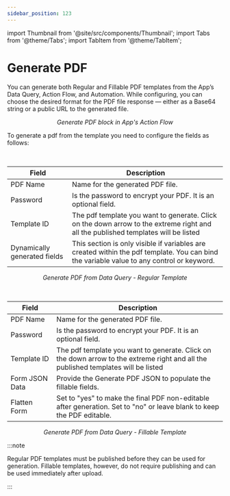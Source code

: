 ```yaml
---
sidebar_position: 123
---
```


import Thumbnail from '@site/src/components/Thumbnail';
import Tabs from '@theme/Tabs';
import TabItem from '@theme/TabItem';

# Generate PDF

You can generate both Regular and Fillable PDF templates from the App’s Data Query, Action Flow, and Automation. While configuring, you can choose the desired format for the PDF file response — either as a Base64 string or a public URL to the generated file.

<figure>
  <Thumbnail src="/img/pdf_creator/generate-pdf/generate-pdf-action-from-actionflow.png" alt="Generate PDF block in App's Action Flow"/>
  <figcaption align = "center"><i>Generate PDF block in App's Action Flow</i></figcaption>
</figure>

To generate a pdf from the template you need to configure the fields as follows:

<Tabs groupId="configuration">

  <TabItem value="regular-template-configuration" label="Regular Template">
<br/>

| Field                        | Description                                                                                                                               |
|------------------------------|-------------------------------------------------------------------------------------------------------------------------------------------|
| PDF Name                     | Name for the generated PDF file.                                                                                                          |
| Password                     | Is the password to encrypt your PDF. It is an optional field.                                                                             |
| Template ID                  | The pdf template you want to generate. Click on the down arrow to the extreme right and all the published templates will be listed        |
| Dynamically generated fields | This section is only visible if variables are created within the pdf template. You can bind the variable value to any control or keyword. |

<figure>
  <Thumbnail src="/img/pdf_creator/generate-pdf/generate-pdf-data-query-regular.png" alt="Generate PDF from Data Query - Regular Template"/>
  <figcaption align = "center"><i>Generate PDF from Data Query - Regular Template</i></figcaption>
</figure>

  </TabItem>

  <TabItem value="fillable-template-configuration" label="Fillable Template">
<br/>

| Field                        | Description                                                                                                                               |
|------------------------------|-------------------------------------------------------------------------------------------------------------------------------------------|
| PDF Name                     | Name for the generated PDF file.                                                                                                          |
| Password                     | Is the password to encrypt your PDF. It is an optional field.                                                                             |
| Template ID                  | The pdf template you want to generate. Click on the down arrow to the extreme right and all the published templates will be listed        |
| Form JSON Data | Provide the Generate PDF JSON to populate the fillable fields. |
| Flatten Form | Set to "yes" to make the final PDF non-editable after generation. Set to "no" or leave blank to keep the PDF editable. |

<figure>
  <Thumbnail src="/img/pdf_creator/generate-pdf/generate-pdf-data-query-fillable.png" alt="Generate PDF from Data Query - Fillable Template"/>
  <figcaption align = "center"><i>Generate PDF from Data Query - Fillable Template</i></figcaption>
</figure>

  </TabItem>
</Tabs>

:::note

Regular PDF templates must be published before they can be used for generation. Fillable templates, however, do not require publishing and can be used immediately after upload.

:::